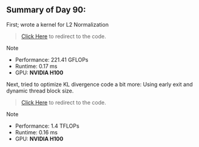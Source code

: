 ## Summary of Day 90:

First; wrote a kernel for L2 Normalization 

> [Click Here](./l2_norm.cu) to redirect to the code.

> [!note]
> - Performance: $221.41 \text{ GFLOPs}$
> - Runtime: $0.17 \text{ ms}$
> - GPU: **NVIDIA H100**

Next, tried to optimize KL divergence code a bit more: Using early exit and dynamic thread block size.

> [Click Here](./kl_optimized.cu) to redirect to the code.

> [!note]
> - Performance: $1.4 \text{ TFLOPs}$
> - Runtime: $0.16 \text{ ms}$
> - GPU: **NVIDIA H100**